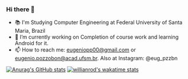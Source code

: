 ### Hi there 👋 

- 📚 I'm Studying Computer Engineering at Federal University of Santa Maria, Brazil
- 🔭 I’m currently working on Completion of course work and learning Android for it.
- 📫 How to reach me: eugeniopp00@gmail.com or eugenio.pozzobon@acad.ufsm.br. Also at Instagram: @eug_pzzbn

[![Anurag's GitHub stats](https://github-readme-stats.vercel.app/api?username=Eugenio-Pozzobon&count_private=true&hide=contribs)](https://github.com/anuraghazra/github-readme-stats) [![willianrod's wakatime stats](https://github-readme-stats.vercel.app/api/wakatime?username=eugenio_pozzobon&layout=compact&langs_count=7)](https://github.com/anuraghazra/github-readme-stats)


<!--
![](https://komarev.com/ghpvc/?username=Eugenio-Pozzobon)
[![Top Langs](https://github-readme-stats.vercel.app/api/top-langs/?username=Eugenio-Pozzobon&layout=compact)](https://github.com/anuraghazra/github-readme-stats)


